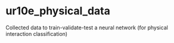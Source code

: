 # ur10e_physical_data
Collected data to train-validate-test a neural network (for physical interaction classification)
